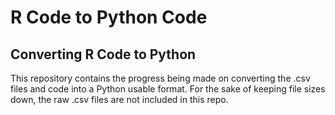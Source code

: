 # R Code to Python Code
## Converting R Code to Python

This repository contains the progress being made on converting the .csv files and code into a Python usable format. For the sake of keeping file sizes down, the raw .csv files are not included in this repo.
